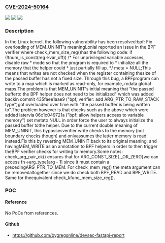 ### [CVE-2024-50164](https://cve.mitre.org/cgi-bin/cvename.cgi?name=CVE-2024-50164)
![](https://img.shields.io/static/v1?label=Product&message=Linux&color=blue)
![](https://img.shields.io/static/v1?label=Version&message=7b3552d3f9f6897851fc453b5131a967167e43c2%3C%2043f4df339a4d375bedcad29a61ae6f0ee7a048f8%20&color=brighgreen)
![](https://img.shields.io/static/v1?label=Vulnerability&message=n%2Fa&color=brighgreen)

### Description

In the Linux kernel, the following vulnerability has been resolved:bpf: Fix overloading of MEM_UNINIT's meaningLonial reported an issue in the BPF verifier where check_mem_size_reg()has the following code:    if (!tnum_is_const(reg->var_off))        /* For unprivileged variable accesses, disable raw         * mode so that the program is required to         * initialize all the memory that the helper could         * just partially fill up.         */         meta = NULL;This means that writes are not checked when the register containing thesize of the passed buffer has not a fixed size. Through this bug, a BPFprogram can write to a map which is marked as read-only, for example,.rodata global maps.The problem is that MEM_UNINIT's initial meaning that "the passed bufferto the BPF helper does not need to be initialized" which was added backin commit 435faee1aae9 ("bpf, verifier: add ARG_PTR_TO_RAW_STACK type")got overloaded over time with "the passed buffer is being written to".The problem however is that checks such as the above which were added latervia 06c1c049721a ("bpf: allow helpers access to variable memory") set metato NULL in order force the user to always initialize the passed buffer tothe helper. Due to the current double meaning of MEM_UNINIT, this bypassesverifier write checks to the memory (not boundary checks though) and onlyassumes the latter memory is read instead.Fix this by reverting MEM_UNINIT back to its original meaning, and havingMEM_WRITE as an annotation to BPF helpers in order to then trigger theBPF verifier checks for writing to memory.Some notes: check_arg_pair_ok() ensures that for ARG_CONST_SIZE{,_OR_ZERO}we can access fn->arg_type[arg - 1] since it must contain a precedingARG_PTR_TO_MEM. For check_mem_reg() the meta argument can be removedaltogether since we do check both BPF_READ and BPF_WRITE. Same for theequivalent check_kfunc_mem_size_reg().

### POC

#### Reference
No PoCs from references.

#### Github
- https://github.com/bygregonline/devsec-fastapi-report

